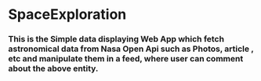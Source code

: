# SpaceExploration

### This is the Simple data displaying Web App which fetch astronomical data from Nasa Open Api such as Photos, article , etc and manipulate them in a feed, where user can comment about the above entity.
